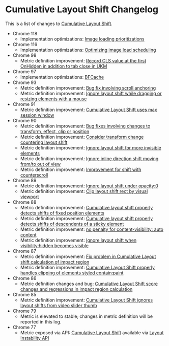 # Cumulative Layout Shift Changelog

This is a list of changes to [Cumulative Layout Shift](https://web.dev/cls).

* Chrome 118
  * Implementation optimizations: [Image loading prioritizations](2023_10_image_loading_optimizations.md)
* Chrome 116
  * Implementation optimizations: [Optimizing image load scheduling](2023_08_image_loading.md)
* Chrome 98
  * Metric definition improvement: [Record CLS value at the first OnHidden in addition to tab close in UKM](2021_11_cls.md)
* Chrome 97
  * Implementation optimizations: [BFCache](2022_01_bfcache.md)
* Chrome 93
  * Metric definition improvement: [Bug fix involving scroll anchoring](2021_06_cls_2.md)
  * Metric definition improvement: [Ignore layout shift while dragging or resizing elements with a mouse](2021_06_cls_2.md)
* Chrome 91
  * Metric definition improvement: [Cumulative Layout Shift uses max session window](2021_06_cls.md)
* Chrome 90
  * Metric definition improvement: [Bug fixes involving changes to transform, effect, clip or position](2021_02_cls.md)
  * Metric definition improvement: [Consider transform change countering layout shift](2021_02_cls.md)
  * Metric definition improvement: [Ignore layout shift for more invisible elements](2021_02_cls.md)
  * Metric definition improvement: [Ignore inline direction shift moving from/to out of view](2021_02_cls.md)
  * Metric definition improvement: [Improvement for shift with counterscroll](2021_02_cls.md)
* Chrome 89
  * Metric definition improvement: [Ignore layout shift under opacity:0](2020_12_cls.md)
  * Metric definition improvement: [Clip layout shift rect by visual viewport](2020_12_cls.md)
* Chrome 88
  * Metric definition improvement: [Cumulative layout shift properly detects shifts of fixed position elements](2020_11_cls.md)
  * Metric definition improvement: [Cumulative layout shift properly detects shifts of descendents of a sticky element](2020_11_cls.md)
  * Metric definition improvement: [no penalty for content-visibility: auto content](2020_11_cls.md)
  * Metric definition improvement: [Ignore layout shift when visibility:hidden becomes visible](2020_11_cls.md)
* Chrome 87
  * Metric definition improvement: [Fix problem in Cumulative Layout shift calculation of impact region](2020_10_cls_2.md)
  * Metric definition improvement: [Cumulative Layout Shift properly handles clipping of elements styled contain:paint](2020_10_cls_2.md)
* Chrome 86
  * Metric definition changes and bug: [Cumulative Layout Shift score changes and regressions in impact region calculation](2020_10_cls.md)
* Chrome 85
  * Metric definition improvement: [Cumulative Layout Shift ignores layout shifts from video slider thumb](2020_06_cls.md)
* Chrome 79
  * Metric is elevated to stable; changes in metric definition will be reported in this log.
* Chrome 77
  * Metric exposed via API: [Cumulative Layout Shift](https://web.dev/cls/) available via [Layout Instability API](https://github.com/WICG/layout-instability)
